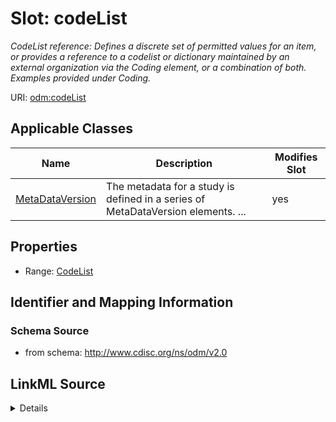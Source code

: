 # Slot: codeList


_CodeList reference: Defines a discrete set of permitted values for an item, or provides a reference to a codelist or dictionary maintained by an external organization via the Coding element, or a combination of both. Examples provided under Coding._



URI: [odm:codeList](http://www.cdisc.org/ns/odm/v2.0/codeList)



<!-- no inheritance hierarchy -->




## Applicable Classes

| Name | Description | Modifies Slot |
| --- | --- | --- |
[MetaDataVersion](MetaDataVersion.md) | The metadata for a study is defined in a series of MetaDataVersion elements. ... |  yes  |







## Properties

* Range: [CodeList](CodeList.md)





## Identifier and Mapping Information







### Schema Source


* from schema: http://www.cdisc.org/ns/odm/v2.0




## LinkML Source

<details>
```yaml
name: codeList
description: 'CodeList reference: Defines a discrete set of permitted values for an
  item, or provides a reference to a codelist or dictionary maintained by an external
  organization via the Coding element, or a combination of both. Examples provided
  under Coding.'
from_schema: http://www.cdisc.org/ns/odm/v2.0
rank: 1000
alias: codeList
domain_of:
- MetaDataVersion
range: CodeList

```
</details>